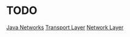 # TODO
[Java Networks](Java%20Networks.md)
[Transport Layer](Transport%20Layer.md)
[Network Layer](Network%20Layer.md)
